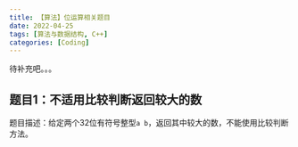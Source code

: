 ```yaml
---
title: 【算法】位运算相关题目
date: 2022-04-25
tags: [算法与数据结构, C++]
categories: [Coding]
---
```


待补充吧。。。

## 题目1：不适用比较判断返回较大的数
题目描述：给定两个32位有符号整型`a b`，返回其中较大的数，不能使用比较判断方法。  
